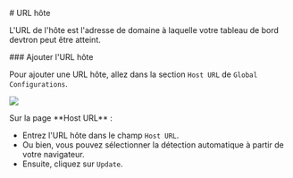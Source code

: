 ﻿\# URL hôte

L'URL de l'hôte est l'adresse de domaine à laquelle votre tableau de bord devtron peut être atteint.

\### Ajouter l'URL hôte

Pour ajouter une URL hôte, allez dans la section `Host URL` de `Global Configurations`.

![](https://devtron-public-asset.s3.us-east-2.amazonaws.com/images/global-configurations/gitops/host-url-latest.jpg)

Sur la page \*\*Host URL\*\* :

* Entrez l'URL hôte dans le champ `Host URL`.
* Ou bien, vous pouvez sélectionner la détection automatique à partir de votre navigateur.
* Ensuite, cliquez sur `Update`.
